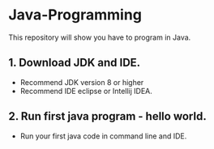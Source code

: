 # Java-Programming
This repository will show you have to program in Java.

## 1. Download JDK and IDE. 
  - Recommend JDK version 8 or higher
  - Recommend IDE eclipse or Intellij IDEA. 

## 2. Run first java program - hello world.
  - Run your first java code in command line and IDE.
